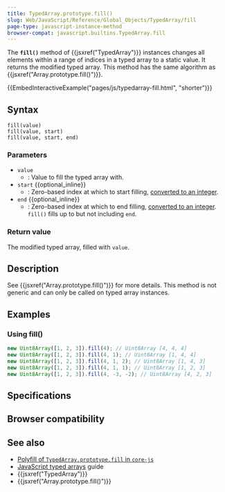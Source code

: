 ```yaml
---
title: TypedArray.prototype.fill()
slug: Web/JavaScript/Reference/Global_Objects/TypedArray/fill
page-type: javascript-instance-method
browser-compat: javascript.builtins.TypedArray.fill
---
```




The **`fill()`** method of {{jsxref("TypedArray")}} instances changes all elements within a range of indices in a typed array to a static value. It returns the modified typed array. This method has the same algorithm as {{jsxref("Array.prototype.fill()")}}.

{{EmbedInteractiveExample("pages/js/typedarray-fill.html", "shorter")}}

## Syntax

```js-nolint
fill(value)
fill(value, start)
fill(value, start, end)
```

### Parameters

- `value`
  - : Value to fill the typed array with.
- `start` {{optional_inline}}
  - : Zero-based index at which to start filling, [converted to an integer](/Web/JavaScript/Reference/Global_Objects/Number#integer_conversion).
- `end` {{optional_inline}}
  - : Zero-based index at which to end filling, [converted to an integer](/Web/JavaScript/Reference/Global_Objects/Number#integer_conversion). `fill()` fills up to but not including `end`.

### Return value

The modified typed array, filled with `value`.

## Description

See {{jsxref("Array.prototype.fill()")}} for more details. This method is not generic and can only be called on typed array instances.

## Examples

### Using fill()

```js
new Uint8Array([1, 2, 3]).fill(4); // Uint8Array [4, 4, 4]
new Uint8Array([1, 2, 3]).fill(4, 1); // Uint8Array [1, 4, 4]
new Uint8Array([1, 2, 3]).fill(4, 1, 2); // Uint8Array [1, 4, 3]
new Uint8Array([1, 2, 3]).fill(4, 1, 1); // Uint8Array [1, 2, 3]
new Uint8Array([1, 2, 3]).fill(4, -3, -2); // Uint8Array [4, 2, 3]
```

## Specifications



## Browser compatibility



## See also

- [Polyfill of `TypedArray.prototype.fill` in `core-js`](https://github.com/zloirock/core-js#ecmascript-typed-arrays)
- [JavaScript typed arrays](/Web/JavaScript/Guide/Typed_arrays) guide
- {{jsxref("TypedArray")}}
- {{jsxref("Array.prototype.fill()")}}
